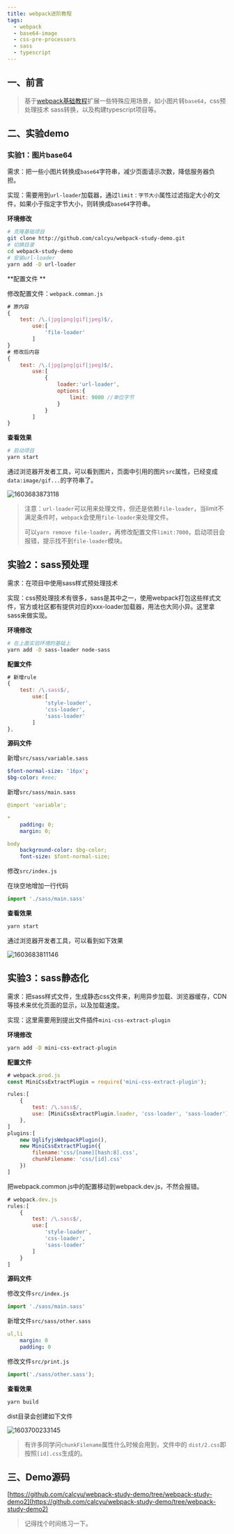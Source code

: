 ```yaml
---
title: webpack进阶教程
tags:
  - webpack
  - base64-image
  - css-pre-processors
  - sass
  - typescript
---
```



## 一、前言

>  基于[webpack基础教程]()扩展一些特殊应用场景，如小图片转`base64`，css预处理技术 sass转换，以及构建typescript项目等。



## 二、实验demo

### 实验1：图片base64

需求：把一些小图片转换成`base64`字符串，减少页面请示次数，降低服务器负担。

实现：需要用到`url-loader`加载器，通过`limit：字节大小`属性过滤指定大小的文件，如果小于指定字节大小，则转换成`base64`字符串。

**环境修改**

```bash
# 克隆基础项目
git clone http://github.com/calcyu/webpack-study-demo.git
# 切换目录
cd webpack-study-demo 
# 安装url-loader
yarn add -D url-loader

```

**配置文件 **

修改配置文件：`webpack.comman.js`

```javascript
# 原内容
{
    test: /\.(jpg|png|gif|jpeg)$/,
        use:[
            'file-loader'
        ]
}
# 修改后内容
{
    test: /\.(jpg|png|gif|jpeg)$/,
        use:[
            {
                loader:'url-loader',
                options:{
                    limit: 9000 //单位字节
                }
            }
        ]
}
```

**查看效果**

```bash
# 启动项目
yarn start
```

通过浏览器开发者工具，可以看到图片，页面中引用的图片`src`属性，已经变成`data:image/gif...`的字符串了。

![1603683873118](draft2020-10-26-webpack-tutorial.assets/1603683873118.png)

> 注意：`url-loader`可以用来处理文件，但还是依赖`file-loader`，当limit不满足条件时，`webpack`会使用`file-loader`来处理文件。
>
> 可以`yarn remove file-loader`，再修改配置文件`limit:7000`，启动项目会报错，提示找不到`file-loader`模块。



## 实验2：sass预处理

需求：在项目中使用sass样式预处理技术

实现：css预处理技术有很多，sass是其中之一，使用webpack打包这些样式文件，官方或社区都有提供对应的xxx-loader加载器，用法也大同小异。这里拿sass来做实现。

**环境修改**

```bash
# 在上面实验环境的基础上
yarn add -D sass-loader node-sass
```

**配置文件**

```javascript
# 新增rule
{
    test: /\.sass$/,
        use:[
            'style-loader',
            'css-loader',
            'sass-loader'
        ]
},
```

**源码文件**

新增`src/sass/variable.sass`

```yaml
$font-normal-size: '16px';
$bg-color: #eee;
```

新增`src/sass/main.sass`

```yaml
@import 'variable';
    
*
    padding: 0;
    margin: 0;

body
    background-color: $bg-color;
    font-size: $font-normal-size;
```

修改`src/index.js`

在块空地增加一行代码

```javascript
import './sass/main.sass'
```

**查看效果**

```bash
yarn start
```

通过浏览器开发者工具，可以看到如下效果

![1603683811146](draft2020-10-26-webpack-tutorial.assets/1603683811146.png)

## 实验3：sass静态化

需求：把sass样式文件，生成静态css文件来，利用异步加载、浏览器缓存，CDN等技术来优化页面的显示，以及加载速度。

实现：这里需要用到提出文件插件`mini-css-extract-plugin`

**环境修改**

```bash
yarn add -D mini-css-extract-plugin 
```

**配置文件**

```javascript
# webpack.prod.js
const MiniCssExtractPlugin = require('mini-css-extract-plugin');

rules:[
    {
        test: /\.sass$/,
        use: [MiniCssExtractPlugin.loader, 'css-loader', 'sass-loader']
    },
]
plugins:[
    new UglifyjsWebpackPlugin(),
    new MiniCssExtractPlugin({
        filename:'css/[name][hash:8].css',
        chunkFilename: 'css/[id].css'
    })
]
```
把webpack.common.js中的配置移动到webpack.dev.js，不然会报错。
```javascript
# webpack.dev.js
rules:[
    {
        test: /\.sass$/,
        use:[
            'style-loader',
            'css-loader',
            'sass-loader'
        ]
    }
]
```

**源码文件**

修改文件`src/index.js`

```javascript
import './sass/main.sass'
```

新增文件`src/sass/other.sass`

```yaml
ul,li
    margin: 0
    padding: 0
```

修改文件`src/print.js`

```javascript
import('./sass/other.sass');
```

**查看效果**

```bash
yarn build
```

dist目录会创建如下文件

![1603700233145](draft2020-10-26-webpack-tutorial.assets/1603700233145.png)

> 有许多同学问`chunkFilename`属性什么时候会用到，文件中的 `dist/2.css`即按照`[id].css`生成的。

## 三、Demo源码

[https://github.com/calcyu/webpack-study-demo/tree/webpack-study-demo2](https://github.com/calcyu/webpack-study-demo/tree/webpack-study-demo2)

> 记得找个时间练习一下。